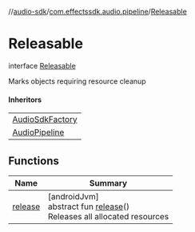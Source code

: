 //[audio-sdk](../../../index.md)/[com.effectssdk.audio.pipeline](../index.md)/[Releasable](index.md)

# Releasable

interface [Releasable](index.md)

Marks objects requiring resource cleanup

#### Inheritors

|                                                                           |
|---------------------------------------------------------------------------|
| [AudioSdkFactory](../../com.effectssdk.audio/-audio-sdk-factory/index.md) |
| [AudioPipeline](../-audio-pipeline/index.md)                              |

## Functions

| Name                  | Summary                                                                                  |
|-----------------------|------------------------------------------------------------------------------------------|
| [release](release.md) | [androidJvm]<br>abstract fun [release](release.md)()<br>Releases all allocated resources |